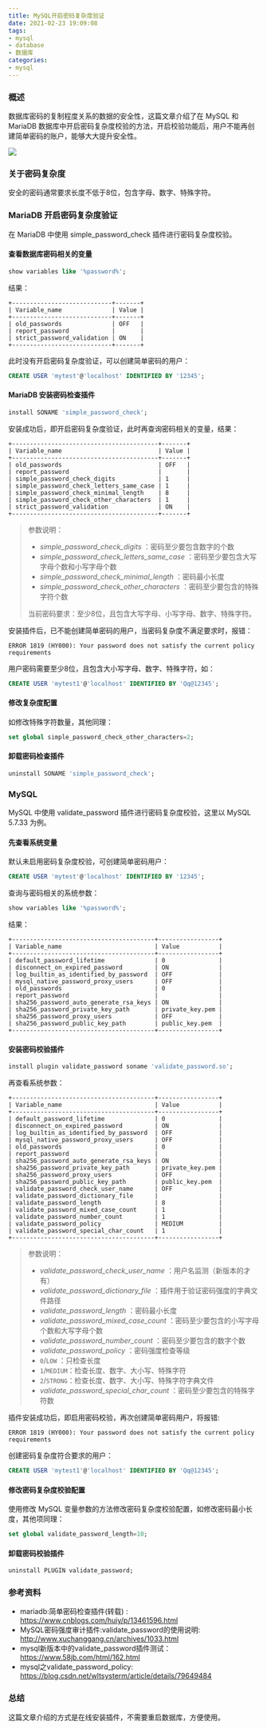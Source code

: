 ```yaml
---
title: MySQL开启密码复杂度验证
date: 2021-02-23 19:09:08
tags:
- mysql
- database
- 数据库
categories:
- mysql
---
```


### 概述

数据库密码的复制程度关系的数据的安全性，这篇文章介绍了在 MySQL 和 MariaDB 数据库中开启密码复杂度校验的方法，开启校验功能后，用户不能再创建简单密码的账户，能够大大提升安全性。

![](https://blog-images.qiniu.wqf31415.xyz/lock.jpg)



### 关于密码复杂度

安全的密码通常要求长度不低于8位，包含字母、数字、特殊字符。



<!-- more -->



### MariaDB 开启密码复杂度验证

在 MariaDB 中使用 simple_password_check 插件进行密码复杂度校验。

#### 查看数据库密码相关的变量

```sql
show variables like '%password%';
```

结果：

```
+----------------------------+-------+
| Variable_name              | Value |
+----------------------------+-------+
| old_passwords              | OFF   |
| report_password            |       |
| strict_password_validation | ON    |
+----------------------------+-------+
```

此时没有开启密码复杂度验证，可以创建简单密码的用户：

```sql
CREATE USER 'mytest'@'localhost' IDENTIFIED BY '12345';
```



#### MariaDB 安装密码检查插件

```sql
install SONAME 'simple_password_check';
```

安装成功后，即开启密码复杂度验证，此时再查询密码相关的变量，结果：

```
+-----------------------------------------+-------+
| Variable_name                           | Value |
+-----------------------------------------+-------+
| old_passwords                           | OFF   |
| report_password                         |       |
| simple_password_check_digits            | 1     |
| simple_password_check_letters_same_case | 1     |
| simple_password_check_minimal_length    | 8     |
| simple_password_check_other_characters  | 1     |
| strict_password_validation              | ON    |
+-----------------------------------------+-------+
```

> 参数说明：
>
> - *simple_password_check_digits* ：密码至少要包含数字的个数
> - *simple_password_check_letters_same_case* ：密码至少要包含大写字母个数和小写字母个数
> - *simple_password_check_minimal_length* ：密码最小长度
> - *simple_password_check_other_characters* ：密码至少要包含的特殊字符个数
>
> 当前密码要求：至少8位，且包含大写字母、小写字母、数字、特殊字符。

安装插件后，已不能创建简单密码的用户，当密码复杂度不满足要求时，报错：

```
ERROR 1819 (HY000): Your password does not satisfy the current policy requirements
```

用户密码需要至少8位，且包含大小写字母、数字、特殊字符，如：

```sql
CREATE USER 'mytest1'@'localhost' IDENTIFIED BY 'Qq@12345';
```



#### 修改复杂度配置

如修改特殊字符数量，其他同理：

```sql
set global simple_password_check_other_characters=2;
```



#### 卸载密码检查插件

```sql
uninstall SONAME 'simple_password_check';
```



### MySQL 

MySQL 中使用 validate_password 插件进行密码复杂度校验，这里以 MySQL 5.7.33 为例。

#### 先查看系统变量

默认未启用密码复杂度校验，可创建简单密码用户：

```sql
CREATE USER 'mytest'@'localhost' IDENTIFIED BY '12345';
```

查询与密码相关的系统参数：

```sql
show variables like '%password%';
```

结果：

```
+----------------------------------------+-----------------+ 
| Variable_name                          | Value           | 
+----------------------------------------+-----------------+ 
| default_password_lifetime              | 0               | 
| disconnect_on_expired_password         | ON              | 
| log_builtin_as_identified_by_password  | OFF             | 
| mysql_native_password_proxy_users      | OFF             | 
| old_passwords                          | 0               | 
| report_password                        |                 | 
| sha256_password_auto_generate_rsa_keys | ON              | 
| sha256_password_private_key_path       | private_key.pem | 
| sha256_password_proxy_users            | OFF             | 
| sha256_password_public_key_path        | public_key.pem  | 
+----------------------------------------+-----------------+ 
```



#### 安装密码校验插件

```sql
install plugin validate_password soname 'validate_password.so';
```

再查看系统参数：

```
+----------------------------------------+-----------------+
| Variable_name                          | Value           |
+----------------------------------------+-----------------+
| default_password_lifetime              | 0               |
| disconnect_on_expired_password         | ON              |
| log_builtin_as_identified_by_password  | OFF             |
| mysql_native_password_proxy_users      | OFF             |
| old_passwords                          | 0               |
| report_password                        |                 |
| sha256_password_auto_generate_rsa_keys | ON              |
| sha256_password_private_key_path       | private_key.pem |
| sha256_password_proxy_users            | OFF             |
| sha256_password_public_key_path        | public_key.pem  |
| validate_password_check_user_name      | OFF             |
| validate_password_dictionary_file      |                 |
| validate_password_length               | 8               |
| validate_password_mixed_case_count     | 1               |
| validate_password_number_count         | 1               |
| validate_password_policy               | MEDIUM          |
| validate_password_special_char_count   | 1               |
+----------------------------------------+-----------------+
```

>参数说明：
>
>- *validate_password_check_user_name* ：用户名监测（新版本的才有）
>- *validate_password_dictionary_file* ：插件用于验证密码强度的字典文件路径
>- *validate_password_length* ：密码最小长度
>- *validate_password_mixed_case_count* ：密码至少要包含的小写字母个数和大写字母个数 
>- *validate_password_number_count* ：密码至少要包含的数字个数
>- *validate_password_policy* ：密码强度检查等级
>  - `0`/`LOW` ：只检查长度
>  - `1`/`MEDIUM`：检查长度、数字、大小写、特殊字符
>  - `2`/`STRONG`：检查长度、数字、大小写、特殊字符字典文件
>- *validate_password_special_char_count* ：密码至少要包含的特殊字符数

插件安装成功后，即启用密码校验，再次创建简单密码用户，将报错:

```
ERROR 1819 (HY000): Your password does not satisfy the current policy requirements
```

创建密码复杂度符合要求的用户：

```sql
CREATE USER 'mytest1'@'localhost' IDENTIFIED BY 'Qq@12345';
```



#### 修改密码复杂度校验配置

使用修改 MySQL 变量参数的方法修改密码复杂度校验配置，如修改密码最小长度，其他项同理：

```sql
set global validate_password_length=10;
```



#### 卸载密码校验插件

```sql
uninstall PLUGIN validate_password;
```



### 参考资料

- mariadb:简单密码检查插件(转载) : <https://www.cnblogs.com/huiy/p/13461596.html> 
- MySQL密码强度审计插件:validate_password的使用说明: <http://www.xuchanggang.cn/archives/1033.html> 
- mysql新版本中的validate_password插件测试：<https://www.58jb.com/html/162.html> 
- mysql之validate_password_policy: <https://blog.csdn.net/wltsysterm/article/details/79649484> 



### 总结

这篇文章介绍的方式是在线安装插件，不需要重启数据库，方便使用。